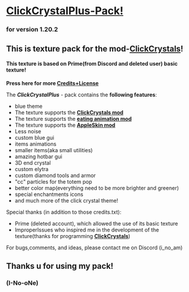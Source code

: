 # [ClickCrystalPlus-Pack!](https://modrinth.com/resourcepack/clickcrystalplus-pack)
### for version 1.20.2

 ## This is texture pack for the mod-[**ClickCrystals**](https://modrinth.com/mod/clickcrystals)!

#### This texture is based on Prime(from Discord and deleted user) basic texture!
**Press here for more [Credits+License](https://github.com/ItzNoOne/ClickCrystalPlus-Pack-/blob/main/CREDITS%2BLICENSE%20.txt)**

The ***ClickCrystalPlus*** - pack contains the **following features**:
- blue theme
- The texture supports the [**ClickCrystals mod**](https://modrinth.com/mod/clickcrystals)
- The texture supports the [**eating animation mod**](https://modrinth.com/mod/eating-animation)
- The texture supports the [**AppleSkin mod**](https://modrinth.com/mod/appleskin)
- Less noise
- custom blue gui
- items animations 
- smaller items(aka small utilities)
- amazing hotbar gui
- 3D end crystal 
- custom elytra 
- custom diamond tools and armor
- "cc" particles for the totem pop
- better color map(everything need to be more brighter and greener)
- special enchantments icons
- and much more of the click crystal theme!

Special thanks (in addition to those credits.txt):
 - Prime (deleted account), which allowed the use of its basic texture
 - ImproperIssues who inspired me in the development of the texture(thanks for programming [**ClickCrystals**](https://modrinth.com/mod/clickcrystals))


For bugs,comments, and ideas, please contact me on Discord (i_no_am)
## Thanks u for using my pack!
  ### (I-No-oNe)

